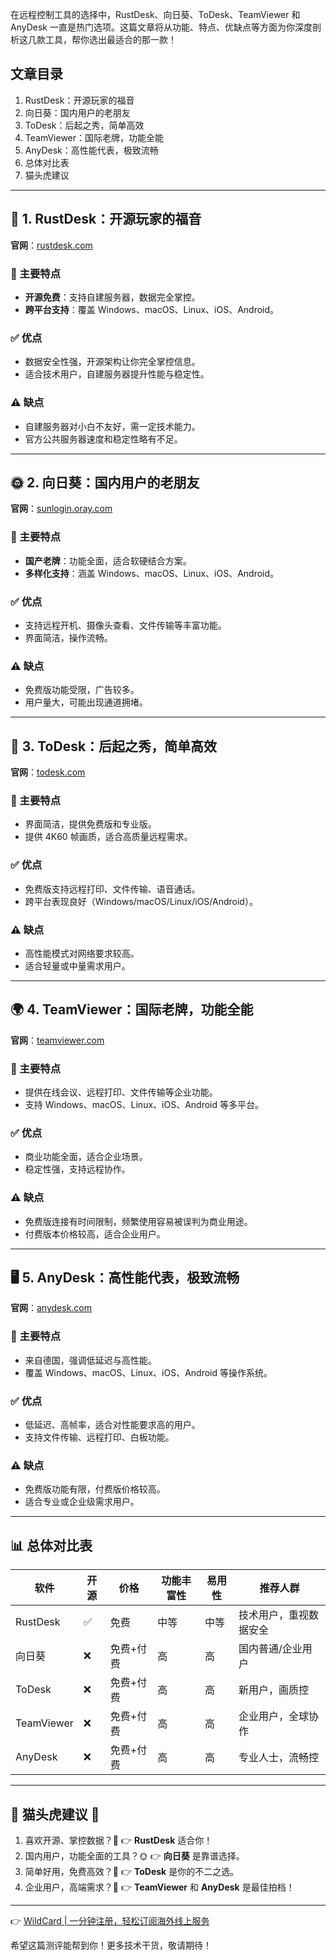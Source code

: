 在远程控制工具的选择中，RustDesk、向日葵、ToDesk、TeamViewer 和 AnyDesk 一直是热门选项。这篇文章将从功能、特点、优缺点等方面为你深度剖析这几款工具，帮你选出最适合的那一款！

## 文章目录
1. RustDesk：开源玩家的福音
2. 向日葵：国内用户的老朋友
3. ToDesk：后起之秀，简单高效
4. TeamViewer：国际老牌，功能全能
5. AnyDesk：高性能代表，极致流畅
6. 总体对比表
7. 猫头虎建议

---

## 🎯 1. RustDesk：开源玩家的福音
**官网**：[rustdesk.com](https://rustdesk.com)

### 🚀 主要特点
- **开源免费**：支持自建服务器，数据完全掌控。
- **跨平台支持**：覆盖 Windows、macOS、Linux、iOS、Android。

### ✅ 优点
- 数据安全性强，开源架构让你完全掌控信息。
- 适合技术用户，自建服务器提升性能与稳定性。

### ⚠️ 缺点
- 自建服务器对小白不友好，需一定技术能力。
- 官方公共服务器速度和稳定性略有不足。

---

## 🌞 2. 向日葵：国内用户的老朋友
**官网**：[sunlogin.oray.com](https://sunlogin.oray.com)

### 🚀 主要特点
- **国产老牌**：功能全面，适合软硬结合方案。
- **多样化支持**：涵盖 Windows、macOS、Linux、iOS、Android。

### ✅ 优点
- 支持远程开机、摄像头查看、文件传输等丰富功能。
- 界面简洁，操作流畅。

### ⚠️ 缺点
- 免费版功能受限，广告较多。
- 用户量大，可能出现通道拥堵。

---

## 📁 3. ToDesk：后起之秀，简单高效
**官网**：[todesk.com](https://todesk.com)

### 🚀 主要特点
- 界面简洁，提供免费版和专业版。
- 提供 4K60 帧画质，适合高质量远程需求。

### ✅ 优点
- 免费版支持远程打印、文件传输、语音通话。
- 跨平台表现良好（Windows/macOS/Linux/iOS/Android）。

### ⚠️ 缺点
- 高性能模式对网络要求较高。
- 适合轻量或中量需求用户。

---

## 🌍 4. TeamViewer：国际老牌，功能全能
**官网**：[teamviewer.com](https://teamviewer.com)

### 🚀 主要特点
- 提供在线会议、远程打印、文件传输等企业功能。
- 支持 Windows、macOS、Linux、iOS、Android 等多平台。

### ✅ 优点
- 商业功能全面，适合企业场景。
- 稳定性强，支持远程协作。

### ⚠️ 缺点
- 免费版连接有时间限制，频繁使用容易被误判为商业用途。
- 付费版本价格较高，适合企业用户。

---

## 🖥️ 5. AnyDesk：高性能代表，极致流畅
**官网**：[anydesk.com](https://anydesk.com)

### 🚀 主要特点
- 来自德国，强调低延迟与高性能。
- 覆盖 Windows、macOS、Linux、iOS、Android 等操作系统。

### ✅ 优点
- 低延迟、高帧率，适合对性能要求高的用户。
- 支持文件传输、远程打印、白板功能。

### ⚠️ 缺点
- 免费版功能有限，付费版价格较高。
- 适合专业或企业级需求用户。

---

## 📊 总体对比表

| 软件       | 开源 | 价格       | 功能丰富性 | 易用性 | 推荐人群                  |
|------------|------|------------|------------|--------|---------------------------|
| RustDesk   | ✅   | 免费       | 中等       | 中等   | 技术用户，重视数据安全    |
| 向日葵     | ❌   | 免费+付费  | 高         | 高     | 国内普通/企业用户         |
| ToDesk     | ❌   | 免费+付费  | 高         | 高     | 新用户，画质控            |
| TeamViewer | ❌   | 免费+付费  | 高         | 高     | 企业用户，全球协作        |
| AnyDesk    | ❌   | 免费+付费  | 高         | 高     | 专业人士，流畅控          |

---

## 🐯 猫头虎建议 🐾
1. 喜欢开源、掌控数据？💾 👉 **RustDesk** 适合你！
2. 国内用户，功能全面的工具？🌞 👉 **向日葵** 是靠谱选择。
3. 简单好用，免费高效？🎯 👉 **ToDesk** 是你的不二之选。
4. 企业用户，高端需求？🏢 👉 **TeamViewer** 和 **AnyDesk** 是最佳拍档！

---

👉 [WildCard | 一分钟注册，轻松订阅海外线上服务](https://bit.ly/bewildcard)

希望这篇测评能帮到你！更多技术干货，敬请期待！